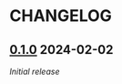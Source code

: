 # CHANGELOG

## [0.1.0] 2024-02-02

_Initial release_

[unreleased]: https://github.com/BenediktBurger/pyleco-extras/compare/v0.1.0...HEAD
[0.1.0]: https://github.com/BenediktBurger/pyleco-extras/releases/tag/v0.1.0
